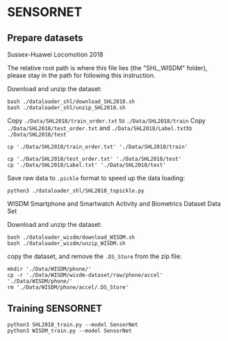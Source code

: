 # SENSORNET
## Prepare datasets
Sussex-Huawei Locomotion 2018

The relative root path is where this file lies (the "SHL_WISDM" folder),
please stay in the path for following this instruction.

Download and unzip the dataset:
```
bash ./dataloader_shl/download_SHL2018.sh
bash ./dataloader_shl/unzip_SHL2018.sh 
```

Copy `./Data/SHL2018/train_order.txt` to `./Data/SHL2018/train`
Copy `./Data/SHL2018/test_order.txt` and `./Data/SHL2018/Label.txt`to `./Data/SHL2018/test`

```
cp './Data/SHL2018/train_order.txt' './Data/SHL2018/train'

cp './Data/SHL2018/test_order.txt' './Data/SHL2018/test'
cp './Data/SHL2018/Label.txt' './Data/SHL2018/test'
```


Save raw data to `.pickle` format to speed up the data loading:
```
python3 ./dataloader_shl/SHL2018_topickle.py
```

WISDM Smartphone and Smartwatch Activity and Biometrics Dataset Data Set

Download and unzip the dataset:
```
bash ./dataloader_wisdm/download_WISDM.sh
bash ./dataloader_wisdm/unzip_WISDM.sh 
```

copy the dataset, and remove the ```.DS_Store``` from the zip file:
```
mkdir './Data/WISDM/phone/'
cp -r './Data/WISDM/wisdm-dataset/raw/phone/accel' './Data/WISDM/phone/'
rm './Data/WISDM/phone/accel/.DS_Store'
```

## Training SENSORNET
```
python3 SHL2018_train.py --model SensorNet
python3 WISDM_train.py --model SensorNet
```
